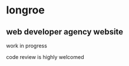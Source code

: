 # longroe
## web developer agency website
<p>
work in progress</p>
<p> code review is highly welcomed </p>
